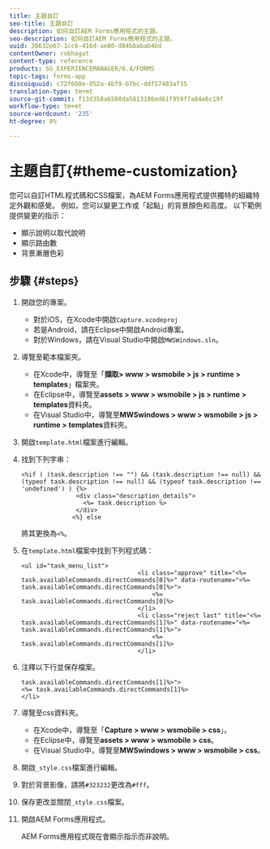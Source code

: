 ```yaml
---
title: 主題自訂
seo-title: 主題自訂
description: 如何自訂AEM Forms應用程式的主題。
seo-description: 如何自訂AEM Forms應用程式的主題。
uuid: 36632e67-1cc6-416d-ae80-d84bbabab4bd
contentOwner: robhagat
content-type: reference
products: SG_EXPERIENCEMANAGER/6.4/FORMS
topic-tags: forms-app
discoiquuid: c72f608e-052a-4bf9-b7bc-ddf57483af35
translation-type: tm+mt
source-git-commit: f13d358a6508da5813186ed61f959f7a84e6c19f
workflow-type: tm+mt
source-wordcount: '235'
ht-degree: 0%

---
```



# 主題自訂{#theme-customization}

您可以自訂HTML程式碼和CSS檔案，為AEM Forms應用程式提供獨特的組織特定外觀和感覺。 例如，您可以變更工作或「起點」的背景顏色和高度。 以下範例提供變更的指示：

* 顯示說明以取代說明
* 顯示路由數
* 背景漸層色彩

## 步驟 {#steps}

1. 開啟您的專案。

   * 對於iOS，在Xcode中開啟`Capture.xcodeproj`
   * 若是Android，請在Eclipse中開啟Android專案。
   * 對於Windows，請在Visual Studio中開啟`MWSWindows.sln`。

1. 導覽至範本檔案夾。

   * 在Xcode中，導覽至「**擷取> www > wsmobile > js > runtime > templates**」檔案夾。
   * 在Eclipse中，導覽至&#x200B;**assets > www > wsmobile > js > runtime > templates**&#x200B;資料夾。
   * 在Visual Studio中，導覽至&#x200B;**MWSwindows > www > wsmobile > js > runtime > templates**&#x200B;資料夾。

1. 開啟`template.html`檔案進行編輯。
1. 找到下列字串：

   ```
   <%if ( (task.description !== "") && (task.description !== null) && (typeof task.description !== null) && (typeof task.description !== 'undefined') ) {%>
                  <div class="description_details">
                    <%= task.description %>
                  </div>
                 <%} else 
   ```

   將其更換為`<%`。

1. 在`template.html`檔案中找到下列程式碼：

   ```
   <ul id="task_menu_list">
                                   <li class="approve" title="<%= task.availableCommands.directCommands[0]%>" data-routename="<%= task.availableCommands.directCommands[0]%>">
                                       <%= task.availableCommands.directCommands[0]%>
                                   </li>
                                   <li class="reject last" title="<%= task.availableCommands.directCommands[1]%>" data-routename="<%= task.availableCommands.directCommands[1]%>">
                                       <%= task.availableCommands.directCommands[1]%>
                                   </li>
   ```

1. 注釋以下行並保存檔案。

   ```
   task.availableCommands.directCommands[1]%>">
   <%= task.availableCommands.directCommands[1]%>
   </li>
   ```

1. 導覽至css資料夾。

   * 在Xcode中，導覽至「**Capture > www > wsmobile > css**」。
   * 在Eclipse中，導覽至&#x200B;**assets > www > wsmobile > css**。
   * 在Visual Studio中，導覽至&#x200B;**MWSwindows > www > wsmobile > css**。

1. 開啟`_style.css`檔案進行編輯。
1. 對於背景影像，請將`#323232`更改為`#fff`。
1. 保存更改並關閉`_style.css`檔案。
1. 開啟AEM Forms應用程式。

   AEM Forms應用程式現在會顯示指示而非說明。

